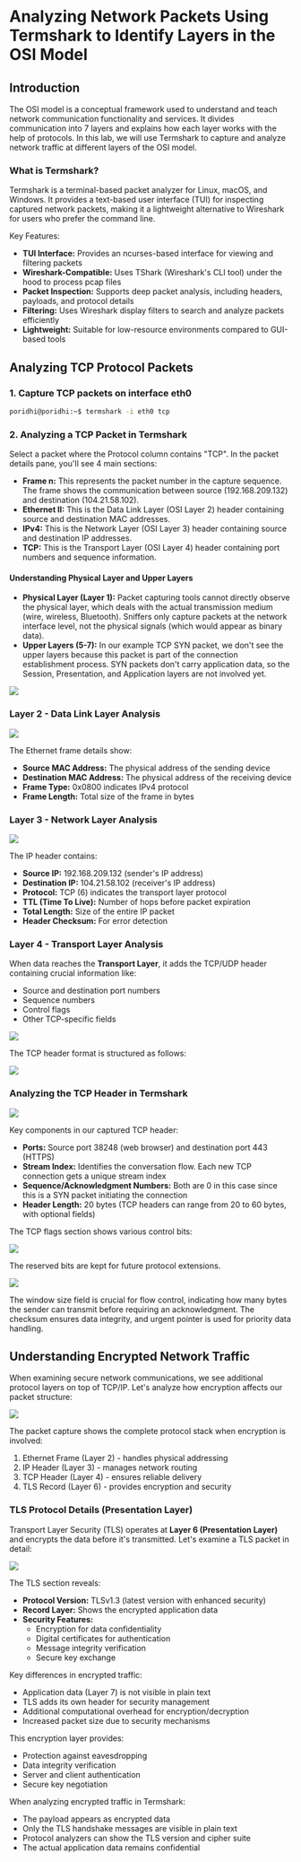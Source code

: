 # Analyzing Network Packets Using Termshark to Identify Layers in the OSI Model
## Introduction
The OSI model is a conceptual framework used to understand and teach network communication functionality and services. It divides communication into 7 layers and explains how each layer works with the help of protocols. In this lab, we will use Termshark to capture and analyze network traffic at different layers of the OSI model.

### What is Termshark?
Termshark is a terminal-based packet analyzer for Linux, macOS, and Windows. It provides a text-based user interface (TUI) for inspecting captured network packets, making it a lightweight alternative to Wireshark for users who prefer the command line.

Key Features:
* **TUI Interface:** Provides an ncurses-based interface for viewing and filtering packets
* **Wireshark-Compatible:** Uses TShark (Wireshark's CLI tool) under the hood to process pcap files
* **Packet Inspection:** Supports deep packet analysis, including headers, payloads, and protocol details
* **Filtering:** Uses Wireshark display filters to search and analyze packets efficiently
* **Lightweight:** Suitable for low-resource environments compared to GUI-based tools

## Analyzing TCP Protocol Packets
### 1. Capture TCP packets on interface eth0
```bash
poridhi@poridhi:~$ termshark -i eth0 tcp
```

### 2. Analyzing a TCP Packet in Termshark
Select a packet where the Protocol column contains "TCP". In the packet details pane, you'll see 4 main sections:
* **Frame n:** This represents the packet number in the capture sequence. The frame shows the communication between source (192.168.209.132) and destination (104.21.58.102).
* **Ethernet II:** This is the Data Link Layer (OSI Layer 2) header containing source and destination MAC addresses.
* **IPv4:** This is the Network Layer (OSI Layer 3) header containing source and destination IP addresses.
* **TCP:** This is the Transport Layer (OSI Layer 4) header containing port numbers and sequence information.

#### Understanding Physical Layer and Upper Layers
* **Physical Layer (Layer 1):** Packet capturing tools cannot directly observe the physical layer, which deals with the actual transmission medium (wire, wireless, Bluetooth). Sniffers only capture packets at the network interface level, not the physical signals (which would appear as binary data).
* **Upper Layers (5-7):** In our example TCP SYN packet, we don't see the upper layers because this packet is part of the connection establishment process. SYN packets don't carry application data, so the Session, Presentation, and Application layers are not involved yet.

![](./SVGs/OSILayers.png)

### Layer 2 - Data Link Layer Analysis
![](./SVGs/LayerEthernet.png)

The Ethernet frame details show:
* **Source MAC Address:** The physical address of the sending device
* **Destination MAC Address:** The physical address of the receiving device
* **Frame Type:** 0x0800 indicates IPv4 protocol
* **Frame Length:** Total size of the frame in bytes

### Layer 3 - Network Layer Analysis
![](./SVGs/LayerIP.png)

The IP header contains:
* **Source IP:** 192.168.209.132 (sender's IP address)
* **Destination IP:** 104.21.58.102 (receiver's IP address)
* **Protocol:** TCP (6) indicates the transport layer protocol
* **TTL (Time To Live):** Number of hops before packet expiration
* **Total Length:** Size of the entire IP packet
* **Header Checksum:** For error detection

### Layer 4 - Transport Layer Analysis 
When data reaches the **Transport Layer**, it adds the TCP/UDP header containing crucial information like:
- Source and destination port numbers
- Sequence numbers
- Control flags
- Other TCP-specific fields

![](./SVGs/OSIL4.drawio.svg)

The TCP header format is structured as follows:

![](./SVGs/TCPIP-Segment-Header.drawio.svg)

### Analyzing the TCP Header in Termshark

![](./SVGs/LayerTCP.png)

Key components in our captured TCP header:
* **Ports:** Source port 38248 (web browser) and destination port 443 (HTTPS)
* **Stream Index:** Identifies the conversation flow. Each new TCP connection gets a unique stream index
* **Sequence/Acknowledgment Numbers:** Both are 0 in this case since this is a SYN packet initiating the connection
* **Header Length:** 20 bytes (TCP headers can range from 20 to 60 bytes, with optional fields)

The TCP flags section shows various control bits:

![](./SVGs/TCPFlags.png)

The reserved bits are kept for future protocol extensions.

![](./SVGs/TCPWindow.png)

The window size field is crucial for flow control, indicating how many bytes the sender can transmit before requiring an acknowledgment. The checksum ensures data integrity, and urgent pointer is used for priority data handling.

## Understanding Encrypted Network Traffic
When examining secure network communications, we see additional protocol layers on top of TCP/IP. Let's analyze how encryption affects our packet structure:

![](./SVGs/TCPTLS.png)

The packet capture shows the complete protocol stack when encryption is involved:
1. Ethernet Frame (Layer 2) - handles physical addressing
2. IP Header (Layer 3) - manages network routing
3. TCP Header (Layer 4) - ensures reliable delivery
4. TLS Record (Layer 6) - provides encryption and security

### TLS Protocol Details (Presentation Layer)
Transport Layer Security (TLS) operates at **Layer 6 (Presentation Layer)** and encrypts the data before it's transmitted. Let's examine a TLS packet in detail:

![](./SVGs/TCPTLSTOP.png)

The TLS section reveals:
* **Protocol Version:** TLSv1.3 (latest version with enhanced security)
* **Record Layer:** Shows the encrypted application data
* **Security Features:**
  - Encryption for data confidentiality
  - Digital certificates for authentication
  - Message integrity verification
  - Secure key exchange

Key differences in encrypted traffic:
* Application data (Layer 7) is not visible in plain text
* TLS adds its own header for security management
* Additional computational overhead for encryption/decryption
* Increased packet size due to security mechanisms

This encryption layer provides:
* Protection against eavesdropping
* Data integrity verification
* Server and client authentication
* Secure key negotiation

When analyzing encrypted traffic in Termshark:
* The payload appears as encrypted data
* Only the TLS handshake messages are visible in plain text
* Protocol analyzers can show the TLS version and cipher suite
* The actual application data remains confidential
